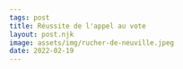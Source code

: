 ```yaml
---
tags: post
title: Réussite de l'appel au vote
layout: post.njk
image: assets/img/rucher-de-neuville.jpeg
date: 2022-02-19
---
```


